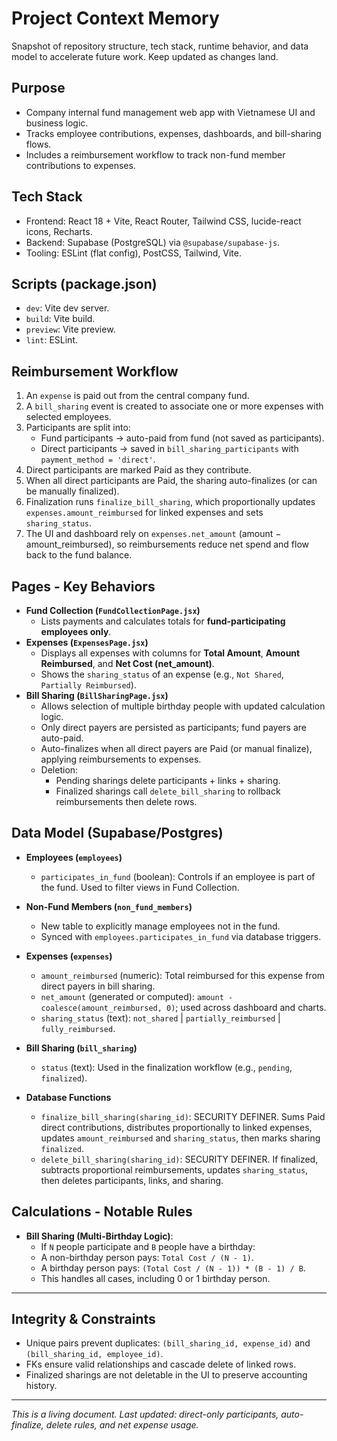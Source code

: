 # Project Context Memory

Snapshot of repository structure, tech stack, runtime behavior, and data model to accelerate future work. Keep updated as changes land.

## Purpose
- Company internal fund management web app with Vietnamese UI and business logic.
- Tracks employee contributions, expenses, dashboards, and bill-sharing flows.
- Includes a reimbursement workflow to track non-fund member contributions to expenses.

## Tech Stack
- Frontend: React 18 + Vite, React Router, Tailwind CSS, lucide-react icons, Recharts.
- Backend: Supabase (PostgreSQL) via `@supabase/supabase-js`.
- Tooling: ESLint (flat config), PostCSS, Tailwind, Vite.

## Scripts (package.json)
- `dev`: Vite dev server.
- `build`: Vite build.
- `preview`: Vite preview.
- `lint`: ESLint.

## Reimbursement Workflow
1.  An `expense` is paid out from the central company fund.
2.  A `bill_sharing` event is created to associate one or more expenses with selected employees.
3.  Participants are split into:
    - Fund participants → auto-paid from fund (not saved as participants).
    - Direct participants → saved in `bill_sharing_participants` with `payment_method = 'direct'`.
4.  Direct participants are marked Paid as they contribute.
5.  When all direct participants are Paid, the sharing auto-finalizes (or can be manually finalized).
6.  Finalization runs `finalize_bill_sharing`, which proportionally updates `expenses.amount_reimbursed` for linked expenses and sets `sharing_status`.
7.  The UI and dashboard rely on `expenses.net_amount` (amount − amount_reimbursed), so reimbursements reduce net spend and flow back to the fund balance.

## Pages - Key Behaviors
- **Fund Collection (`FundCollectionPage.jsx`)**
  - Lists payments and calculates totals for **fund-participating employees only**.
- **Expenses (`ExpensesPage.jsx`)**
  - Displays all expenses with columns for **Total Amount**, **Amount Reimbursed**, and **Net Cost (net_amount)**.
  - Shows the `sharing_status` of an expense (e.g., `Not Shared`, `Partially Reimbursed`).
- **Bill Sharing (`BillSharingPage.jsx`)**
  - Allows selection of multiple birthday people with updated calculation logic.
  - Only direct payers are persisted as participants; fund payers are auto-paid.
  - Auto-finalizes when all direct payers are Paid (or manual finalize), applying reimbursements to expenses.
  - Deletion:
    - Pending sharings delete participants + links + sharing.
    - Finalized sharings call `delete_bill_sharing` to rollback reimbursements then delete rows.

## Data Model (Supabase/Postgres)
- **Employees (`employees`)**
  - `participates_in_fund` (boolean): Controls if an employee is part of the fund. Used to filter views in Fund Collection.
- **Non-Fund Members (`non_fund_members`)**
  - New table to explicitly manage employees not in the fund.
  - Synced with `employees.participates_in_fund` via database triggers.
- **Expenses (`expenses`)**
  - `amount_reimbursed` (numeric): Total reimbursed for this expense from direct payers in bill sharing.
  - `net_amount` (generated or computed): `amount - coalesce(amount_reimbursed, 0)`; used across dashboard and charts.
  - `sharing_status` (text): `not_shared` | `partially_reimbursed` | `fully_reimbursed`.
- **Bill Sharing (`bill_sharing`)**
  - `status` (text): Used in the finalization workflow (e.g., `pending`, `finalized`).

- **Database Functions**
  - `finalize_bill_sharing(sharing_id)`: SECURITY DEFINER. Sums Paid direct contributions, distributes proportionally to linked expenses, updates `amount_reimbursed` and `sharing_status`, then marks sharing `finalized`.
  - `delete_bill_sharing(sharing_id)`: SECURITY DEFINER. If finalized, subtracts proportional reimbursements, updates `sharing_status`, then deletes participants, links, and sharing.

## Calculations - Notable Rules
- **Bill Sharing (Multi-Birthday Logic)**:
  - If `N` people participate and `B` people have a birthday:
  - A non-birthday person pays: `Total Cost / (N - 1)`.
  - A birthday person pays: `(Total Cost / (N - 1)) * (B - 1) / B`.
  - This handles all cases, including 0 or 1 birthday person.

---
## Integrity & Constraints
- Unique pairs prevent duplicates: `(bill_sharing_id, expense_id)` and `(bill_sharing_id, employee_id)`.
- FKs ensure valid relationships and cascade delete of linked rows.
- Finalized sharings are not deletable in the UI to preserve accounting history.

---
*This is a living document. Last updated: direct-only participants, auto-finalize, delete rules, and net expense usage.*
